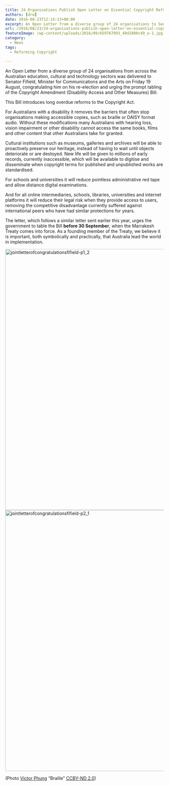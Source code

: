 ```yaml
---
title: 24 Organisations Publish Open Letter on Essential Copyright Reforms
authors: [drw]
date: 2016-08-23T12:14:13+00:00
excerpt: An Open Letter from a diverse group of 24 organisations to Senator Fifield, urging the prompt tabling of the Copyright Amendment (Disability Access and Other Measures) Bill.
url: /2016/08/23/24-organisations-publish-open-letter-on-essential-copyright-reforms/
featureImage: /wp-content/uploads/2016/09/659767093_40d2880c49_o-1.jpg
category:
  - News
tags:
  - Reforming Copyright

---
```

An Open Letter from a diverse group of 24 organisations from across the Australian education, cultural and technology sectors was delivered to Senator Fifield, Minister for Communications and the Arts on Friday 19 August, congratulating him on his re-election and urging the prompt tabling of the Copyright Amendment (Disability Access and Other Measures) Bill.

This Bill introduces long overdue reforms to the Copyright Act.

For Australians with a disability it removes the barriers that often stop organisations making accessible copies, such as braille or DAISY format audio. Without these modifications many Australians with hearing loss, vision impairment or other disability cannot access the same books, films and other content that other Australians take for granted.

Cultural institutions such as museums, galleries and archives will be able to proactively preserve our heritage, instead of having to wait until objects deteriorate or are destoyed. New life will be given to millions of early records, currently inaccessible, which will be available to digitise and disseminate when copyright terms for published and unpublished works are standardised.

For schools and universities it will reduce pointless administrative red tape and allow distance digital examinations.

And for all online intermediaries, schools, libraries, universities and internet platforms it will reduce their legal risk when they provide access to users, removing the competitive disadvantage currently suffered against international peers who have had similar protections for years.

The letter, which follows a similar letter sent earlier this year, urges the government to table the Bill **before 30 September**, when the Marrakesh Treaty comes into force. As a founding member of the Treaty, we believe it is important, both symbolically and practically, that Australia lead the world in implementation.

<img loading="lazy" decoding="async" class="aligncenter size-large wp-image-381" src="http://digitalrightswatch.org.au/wp-content/uploads/2016/09/JointletterofcongratulationsFifield-p1_2-791x1024.jpg" alt="jointletterofcongratulationsfifield-p1_2" width="640" height="829" srcset="/wp-content/uploads/2016/09/JointletterofcongratulationsFifield-p1_2-791x1024.jpg 791w, /wp-content/uploads/2016/09/JointletterofcongratulationsFifield-p1_2-232x300.jpg 232w, /wp-content/uploads/2016/09/JointletterofcongratulationsFifield-p1_2-768x994.jpg 768w, /wp-content/uploads/2016/09/JointletterofcongratulationsFifield-p1_2-1187x1536.jpg 1187w, /wp-content/uploads/2016/09/JointletterofcongratulationsFifield-p1_2-1583x2048.jpg 1583w, /wp-content/uploads/2016/09/JointletterofcongratulationsFifield-p1_2-scaled.jpg 1978w" sizes="(max-width: 640px) 100vw, 640px" />

<img loading="lazy" decoding="async" class="aligncenter size-large wp-image-380" src="http://digitalrightswatch.org.au/wp-content/uploads/2016/09/JointletterofcongratulationsFifield-p2_1-791x1024.jpg" alt="jointletterofcongratulationsfifield-p2_1" width="640" height="829" srcset="/wp-content/uploads/2016/09/JointletterofcongratulationsFifield-p2_1-791x1024.jpg 791w, /wp-content/uploads/2016/09/JointletterofcongratulationsFifield-p2_1-232x300.jpg 232w, /wp-content/uploads/2016/09/JointletterofcongratulationsFifield-p2_1-768x994.jpg 768w, /wp-content/uploads/2016/09/JointletterofcongratulationsFifield-p2_1-1187x1536.jpg 1187w, /wp-content/uploads/2016/09/JointletterofcongratulationsFifield-p2_1-1583x2048.jpg 1583w, /wp-content/uploads/2016/09/JointletterofcongratulationsFifield-p2_1-scaled.jpg 1978w" sizes="(max-width: 640px) 100vw, 640px" />

(Photo [Victor Phung][1] &#8220;Braille&#8221; [CCBY-ND 2.0][2])

 [1]: https://www.flickr.com/photos/victorphung/659767093/in/photostream/
 [2]: https://creativecommons.org/licenses/by-nd/2.0/
